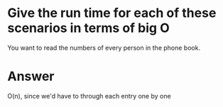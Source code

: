 # Give the run time for each of these scenarios in terms of big O

You want to read the numbers of every person in the phone book.

# Answer

O(n), since we'd have to through each entry one by one